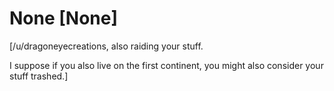 # None [None]
[/u/dragoneyecreations, also raiding your stuff.

I suppose if you also live on the first continent, you might also consider your stuff trashed.]
